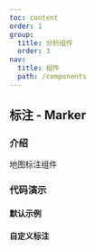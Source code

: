 ```yaml
---
toc: content
order: 1
group:
  title: 分析组件
  order: 3
nav:
  title: 组件
  path: /components
---
```


## 标注 - Marker

### 介绍

地图标注组件

### 代码演示

#### 默认示例

<code src="./demos/default.tsx" compact defaultShowCode></code>

#### 自定义标注

<code src="./demos/custom.tsx" compact defaultShowCode></code>

<API></API>
